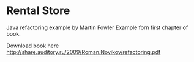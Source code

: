 Rental Store
===========

Java refactoring example by Martin Fowler
Example forn first chapter of book.

Download book here http://share.auditory.ru/2009/Roman.Novikov/refactoring.pdf
